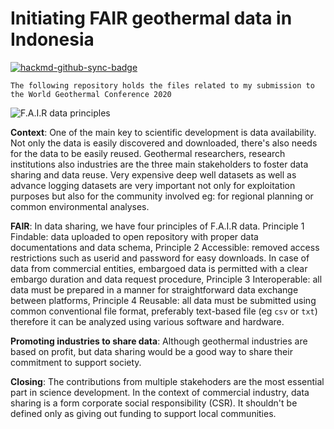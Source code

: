 Initiating FAIR geothermal data in Indonesia
===

[![hackmd-github-sync-badge](https://hackmd.io/PSBVqvtyTQWxalfo2o-WYA/badge)](https://hackmd.io/PSBVqvtyTQWxalfo2o-WYA)

`The following repository holds the files related to my submission to the World Geothermal Conference 2020`

![F.A.I.R data principles](https://www.openaire.eu/images/Guides/FAIRdataprinciples_foster.png)

**Context**: One of the main key to scientific development is data availability. Not only the data is easily discovered and downloaded, there's also needs for the data to be easily reused. Geothermal researchers, research institutions also industries are the three main stakeholders to foster data sharing and data reuse. Very expensive deep well datasets as well as advance logging datasets are very important not only for exploitation purposes but also for the community involved eg: for regional planning or common environmental analyses.

**FAIR**: In data sharing, we have four principles of F.A.I.R data. Principle 1 Findable: data uploaded to open repository with proper data documentations and data schema, Principle 2 Accessible: removed access restrictions such as userid and password for easy downloads. In case of data from commercial entities, embargoed data is permitted with a clear embargo duration and data request procedure, Principle 3 Interoperable: all data must be prepared in a manner for straightforward data exchange between platforms, Principle 4 Reusable: all data must be submitted using common conventional file format, preferably text-based file (eg `csv` or `txt`) therefore it can be analyzed using various software and hardware. 

**Promoting industries to share data**: Although geothermal industries are based on profit, but data sharing would be a good way to share their commitment to support society. 

**Closing**: The contributions from multiple stakehoders are the most essential part in science development. In the context of commercial industry, data sharing is a form corporate social responsibility (CSR). It shouldn't be defined only as giving out funding to support local communities.


